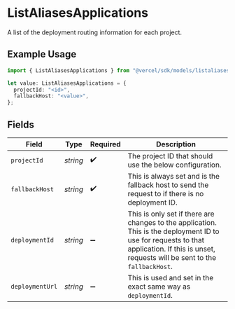 # ListAliasesApplications

A list of the deployment routing information for each project.

## Example Usage

```typescript
import { ListAliasesApplications } from "@vercel/sdk/models/listaliasesop.js";

let value: ListAliasesApplications = {
  projectId: "<id>",
  fallbackHost: "<value>",
};
```

## Fields

| Field                                                                                                                                                                                       | Type                                                                                                                                                                                        | Required                                                                                                                                                                                    | Description                                                                                                                                                                                 |
| ------------------------------------------------------------------------------------------------------------------------------------------------------------------------------------------- | ------------------------------------------------------------------------------------------------------------------------------------------------------------------------------------------- | ------------------------------------------------------------------------------------------------------------------------------------------------------------------------------------------- | ------------------------------------------------------------------------------------------------------------------------------------------------------------------------------------------- |
| `projectId`                                                                                                                                                                                 | *string*                                                                                                                                                                                    | :heavy_check_mark:                                                                                                                                                                          | The project ID that should use the below configuration.                                                                                                                                     |
| `fallbackHost`                                                                                                                                                                              | *string*                                                                                                                                                                                    | :heavy_check_mark:                                                                                                                                                                          | This is always set and is the fallback host to send the request to if there is no deployment ID.                                                                                            |
| `deploymentId`                                                                                                                                                                              | *string*                                                                                                                                                                                    | :heavy_minus_sign:                                                                                                                                                                          | This is only set if there are changes to the application. This is the deployment ID to use for requests to that application. If this is unset, requests will be sent to the `fallbackHost`. |
| `deploymentUrl`                                                                                                                                                                             | *string*                                                                                                                                                                                    | :heavy_minus_sign:                                                                                                                                                                          | This is used and set in the exact same way as `deploymentId`.                                                                                                                               |